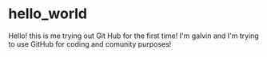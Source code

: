 # hello_world
Hello! this is me trying out Git Hub for the first time!
I'm galvin and I'm trying to use GitHub for coding and comunity purposes!
